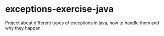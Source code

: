 # exceptions-exercise-java
Project about different types of exceptions in java, how to handle them and why they happen.
